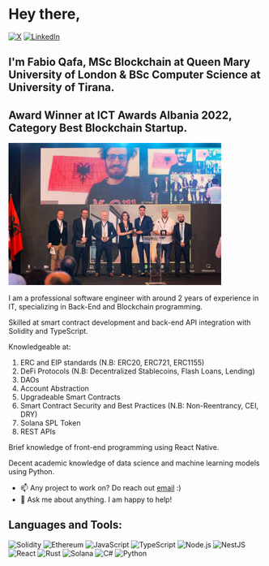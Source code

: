 # Hey there,

[![X](	https://img.shields.io/badge/X-000000?style=for-the-badge&logo=x&logoColor=white)](https://x.com/qafafabio)
[![LinkedIn](https://img.shields.io/badge/-LinkedIn-0A66C2?logo=linkedin&logoColor=white&style=for-the-badge)](https://www.linkedin.com/in/fabio-qafa-0002bb179/)

## I'm Fabio Qafa, MSc Blockchain at Queen Mary University of London & BSc Computer Science at University of Tirana.

## Award Winner at ICT Awards Albania 2022, Category Best Blockchain Startup.
<img src="https://github.com/fabioqafa/fabioqafa/blob/main/ICT_awards.jpg" alt="ICT Awards 2022" width="420"/>

I am a professional software engineer with around 2 years of experience in IT, specializing in Back-End and Blockchain programming.

Skilled at smart contract development and back-end API integration with Solidity and TypeScript.

Knowledgeable at:
  1. ERC and EIP standards (N.B: ERC20, ERC721, ERC1155)
  2. DeFi Protocols (N.B: Decentralized Stablecoins, Flash Loans, Lending)
  3. DAOs
  4. Account Abstraction
  5. Upgradeable Smart Contracts
  6. Smart Contract Security and Best Practices (N.B: Non-Reentrancy, CEI, DRY)
  7. Solana SPL Token
  8. REST APIs

Brief knowledge of front-end programming using React Native.

Decent academic knowledge of data science and machine learning models using Python.

- 📫 Any project to work on? Do reach out [email](mailto:fabioqafa56@gmail.com) :)
- 💬 Ask me about anything. I am happy to help!

## Languages and Tools:

![Solidity](https://img.shields.io/badge/Solidity-e6e6e6?style=for-the-badge&logo=solidity&logoColor=black)
![Ethereum](https://img.shields.io/badge/Ethereum-3C3C3D?style=for-the-badge&logo=Ethereum&logoColor=white)
![JavaScript](https://img.shields.io/badge/-JavaScript-F7DF1E?logo=javascript&logoColor=black&style=for-the-badge)
![TypeScript](https://img.shields.io/badge/-TypeScript-3178C6?logo=typescript&logoColor=white&style=for-the-badge)
![Node.js](https://img.shields.io/badge/-Node.js-339933?logo=node.js&logoColor=white&style=for-the-badge)
![NestJS](https://img.shields.io/badge/nestjs-E0234E?style=for-the-badge&logo=nestjs&logoColor=white)
![React](https://img.shields.io/badge/-React-61DAFB?logo=react&logoColor=black&style=for-the-badge)
![Rust](https://img.shields.io/badge/Rust-black?style=for-the-badge&logo=rust&logoColor=#E57324)
![Solana](https://img.shields.io/badge/Solana-000?style=for-the-badge&logo=Solana&logoColor=9945FF)
![C#](https://img.shields.io/badge/C%23-239120?style=for-the-badge&logo=csharp&logoColor=white)
![Python](https://img.shields.io/badge/-Python-3776AB?logo=python&logoColor=white&style=for-the-badge)



